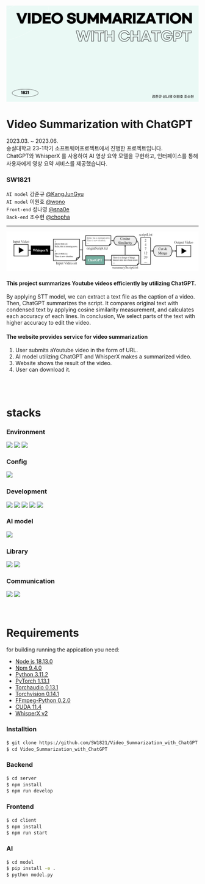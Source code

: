 <img src="https://github.com/SW1821/Video_Summarization_with_ChatGPT/blob/main/Documents/KakaoTalk_20230918_203839117.png"/>

# Video Summarization with ChatGPT
2023.03. ~ 2023.06. <br/>
숭실대학교 23-1학기 소프트웨어프로젝트에서 진행한 프로젝트입니다. </br>
ChatGPT와 WhisperX 를 사용하여 AI 영상 요약 모델을 구현하고, 인터페이스를 통해 사용자에게 영상 요약 서비스를 제공했습니다.

### SW1821

`AI model` 강준규 <a href="https://github.com/KangJunGyu">@KangJunGyu</a><br/>
`AI model` 이원호 <a href="https://github.com/wono">@wono</a><br/>
`Front-end` 성나영 <a href="https://github.com/sna0e">@sna0e</a><br/>
`Back-end` 조수현 <a href="https://github.com/chopha">@chopha</a><br/>

<hr/>
<img src="https://github.com/SW1821/Video_Summarization_with_ChatGPT/blob/main/Documents/KakaoTalk_20230918_203234710.png?raw=true"/>
<h4>This project summarizes Youtube videos efficiently by utilizing ChatGPT.</h4>
By applying STT model, we can extract a text file as the caption of a video. Then, ChatGPT summarizes the script. It compares original text with condensed text by applying cosine similarity measurement, and calculates each accuracy of each lines. In conclusion, We select parts of the text with higher accuracy to edit the video.

<h4>The website provides service for video summarization</h4>
<ol>
    <li>User submits aYoutube video in the form of URL.</li>
    <li>AI model utilizing ChatGPT and WhisperX makes a summarized video.</li>
    <li>Website shows the result of the video. </li>
    <li>User can download it.</li>
</ol>
<br/>
<br/>

# stacks
<h3>Environment</h3>
<span>
<img src="https://img.shields.io/badge/linux-fcc624?style=for-the-badge&logo=linux&logoColor=black"/>
<img src="https://img.shields.io/badge/visual studio code-007acc?style=for-the-badge&logo=visualstudiocode&logoColor=white"/>
<img src="https://img.shields.io/badge/github-181717?style=for-the-badge&logo=github&logoColor=white"/>
</span>


<h3>Config</h3>
<img src="https://img.shields.io/badge/npm-cb3837?style=for-the-badge&logo=npm&logoColor=white"/>

<h3>Development</h3>
<span>
<img src="https://img.shields.io/badge/python-3776ab?style=for-the-badge&logo=python&logoColor=white"/>
<img src="https://img.shields.io/badge/react-61DAFB?style=for-the-badge&logo=react&logoColor=black"/>
<img src="https://img.shields.io/badge/axios-5A29E4?style=for-the-badge&logo=axios&logoColor=white"/>
<img src="https://img.shields.io/badge/node.js-339933?style=for-the-badge&logo=node.js&logoColor=white"/>
<img src="https://img.shields.io/badge/express.js-000000?style=for-the-badge&logo=express&logoColor=ffffff"/>
</span>

<h3>AI model</h3>
<img src="https://img.shields.io/badge/openAI-412991?style=for-the-badge&logo=openAI&logoColor=white"/>

<h3>Library</h3>
<span>
<img src="https://img.shields.io/badge/ffmpeg-007808?style=for-the-badge&logo=ffmpeg&logoColor=white"/>
<img src="https://img.shields.io/badge/pypi-3375a9?style=for-the-badge&logo=pypi&logoColor=white"/>
</span>

<h3>Communication</h3>
<span>
<img src="https://img.shields.io/badge/notion-black?style=for-the-badge&logo=notion&logoColor=white"/>
<img src="https://img.shields.io/badge/discord-5865f2?style=for-the-badge&logo=discord&logoColor=white"/>
</span>

<br/>
<br/>
<br/>

# Requirements
for building running the appication you need:
- [Node js 18.13.0](#https://nodejs.org/ko) 
- [Npm 9.4.0](#https://www.npmjs.com/)
- [Python 3.11.2 ](#https://www.python.org/downloads/)
- [PyTorch 1.13.1](#https://pytorch.org/)
- [Torchaudio 0.13.1](#https://pytorch.org/)
- [Torchvision 0.14.1](#https://pytorch.org/)
- [FFmpeg-Python 0.2.0](#https://ffmpeg.org/)
- [CUDA 11.4](#https://developer.nvidia.com/cuda-toolkit)
- [WhisperX v2](#https://openai.com/)

### Installtion
```bash
$ git clone https://github.com/SW1821/Video_Summarization_with_ChatGPT.git
$ cd Video_Summarization_with_ChatGPT
```
### Backend
```bash
$ cd server
$ npm install
$ npm run develop
```

### Frontend
```bash
$ cd client
$ npm install
$ npm run start
```
### AI
```bash
$ cd model
$ pip install -e .
$ python model.py
```

